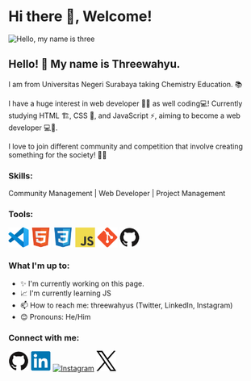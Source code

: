 # Hi there 👋, Welcome!

![Hello, my name is three](https://github.com/user-attachments/assets/673389b0-210b-43a8-a18d-ccf2c24b1ba6)


## Hello! 👋 My name is Threewahyu.

I am from Universitas Negeri Surabaya taking Chemistry Education. 📚

I have a huge interest in web developer 🧑‍💻 as well coding💻! Currently studying HTML 🏗️, CSS 🎨, and JavaScript ⚡, aiming to become a web developer 💻🚀.

I love to join different community and competition that involve creating something for the society! 🙋‍♀️

### Skills:
Community Management | Web Developer | Project Management

### Tools:
<p align="left">
  <img src="https://raw.githubusercontent.com/devicons/devicon/master/icons/vscode/vscode-original.svg" alt="vs-code" width="40" height="40"/>
  <img src="https://raw.githubusercontent.com/devicons/devicon/master/icons/html5/html5-original.svg" alt="html5" width="40" height="40"/>
  <img src="https://raw.githubusercontent.com/devicons/devicon/master/icons/css3/css3-original.svg" alt="css3" width="40" height="40"/>
  <img src="https://raw.githubusercontent.com/devicons/devicon/master/icons/javascript/javascript-original.svg" alt="javascript" width="40" height="40"/>
  <img src="https://raw.githubusercontent.com/devicons/devicon/master/icons/git/git-original.svg" alt="git" width="40" height="40"/>
  <img src="https://raw.githubusercontent.com/devicons/devicon/master/icons/github/github-original.svg" alt="github" width="40" height="40"/>
</p>

### What I'm up to:
- ✨ I'm currently working on this page.
- 📈 I'm currently learning JS
- 📫 How to reach me: threewahyus (Twitter, LinkedIn, Instagram)
- 😊 Pronouns: He/Him

### Connect with me:
<p align="left">
  <a href="https://github.com/Threewahyus" target="_blank"><img src="https://raw.githubusercontent.com/devicons/devicon/master/icons/github/github-original.svg" alt="GitHub" width="40" height="40"/></a>
  <a href="https://linkedin.com/in/threewahyus" target="_blank"><img src="https://raw.githubusercontent.com/devicons/devicon/master/icons/linkedin/linkedin-original.svg" alt="LinkedIn" width="40" height="40"/></a>
  <a href="https://instagram.com/_threewahyu.s" target="_blank"><img src="https://upload.wikimedia.org/wikipedia/commons/e/e7/Instagram_logo_2016.svg" alt="Instagram" width="40" height="40"/></a>
  <a href="https://twitter.com/threewahyu_s" target="_blank"><img src="https://raw.githubusercontent.com/devicons/devicon/master/icons/twitter/twitter-original.svg" alt="Twitter" width="40" height="40"/></a>
</p>
